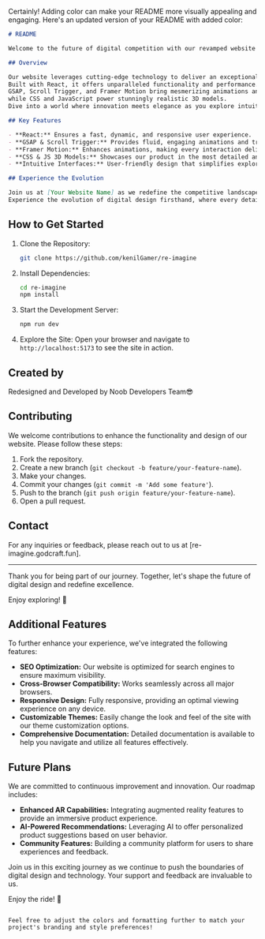 Certainly! Adding color can make your README more visually appealing and engaging. Here's an updated version of your README with added color:

```markdown
# README

Welcome to the future of digital competition with our revamped website for "Nothing Phone(1)"! 🚀

## Overview

Our website leverages cutting-edge technology to deliver an exceptional user experience.
Built with React, it offers unparalleled functionality and performance.
GSAP, Scroll Trigger, and Framer Motion bring mesmerizing animations and seamless transitions to life,
while CSS and JavaScript power stunningly realistic 3D models.
Dive into a world where innovation meets elegance as you explore intuitive interfaces and uncover cutting-edge product features.

## Key Features

- **React:** Ensures a fast, dynamic, and responsive user experience.
- **GSAP & Scroll Trigger:** Provides fluid, engaging animations and transitions.
- **Framer Motion:** Enhances animations, making every interaction delightful.
- **CSS & JS 3D Models:** Showcases our product in the most detailed and realistic manner.
- **Intuitive Interfaces:** User-friendly design that simplifies exploring product features.

## Experience the Evolution

Join us at [Your Website Name] as we redefine the competitive landscape, setting new standards with every click and scroll.
Experience the evolution of digital design firsthand, where every detail sparks creativity and excellence. ✨
```
## How to Get Started

1. Clone the Repository:
   ```bash
   git clone https://github.com/kenilGamer/re-imagine
   ```

2. Install Dependencies: 
   ```bash
   cd re-imagine
   npm install
   ```

3. Start the Development Server:
   ```bash
   npm run dev
   ```

4. Explore the Site:
   Open your browser and navigate to `http://localhost:5173` to see the site in action.

## Created by
Redesigned and Developed by Noob Developers Team😎
## Contributing

We welcome contributions to enhance the functionality and design of our website. Please follow these steps:

1. Fork the repository.
2. Create a new branch (`git checkout -b feature/your-feature-name`).
3. Make your changes.
4. Commit your changes (`git commit -m 'Add some feature'`).
5. Push to the branch (`git push origin feature/your-feature-name`).
6. Open a pull request.

## Contact

For any inquiries or feedback, please reach out to us at [re-imagine.godcraft.fun].

---

Thank you for being part of our journey. Together, let's shape the future of digital design and redefine excellence.

Enjoy exploring! 🎉

## Additional Features

To further enhance your experience, we've integrated the following features:

- **SEO Optimization:** Our website is optimized for search engines to ensure maximum visibility.
- **Cross-Browser Compatibility:** Works seamlessly across all major browsers.
- **Responsive Design:** Fully responsive, providing an optimal viewing experience on any device.
- **Customizable Themes:** Easily change the look and feel of the site with our theme customization options.
- **Comprehensive Documentation:** Detailed documentation is available to help you navigate and utilize all features effectively.

## Future Plans

We are committed to continuous improvement and innovation. Our roadmap includes:

- **Enhanced AR Capabilities:** Integrating augmented reality features to provide an immersive product experience.
- **AI-Powered Recommendations:** Leveraging AI to offer personalized product suggestions based on user behavior.
- **Community Features:** Building a community platform for users to share experiences and feedback.


Join us in this exciting journey as we continue to push the boundaries of digital design and technology. Your support and feedback are invaluable to us.

Enjoy the ride! 🚀
```

Feel free to adjust the colors and formatting further to match your project's branding and style preferences!

